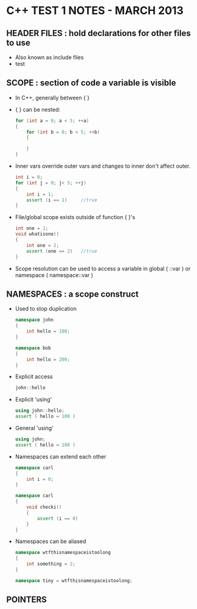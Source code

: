 C++ TEST 1 NOTES - MARCH 2013
=============================

HEADER FILES : hold declarations for other files to use
-------------------------------------------------------
- Also known as include files
- test

SCOPE : section of code a variable is visible
---------------------------------------------
- In C++, generally between { }
- { } can be nested:
    ```c++
    for (int a = 0; a < 5; ++a)
    {
        for (int b = 0; b < 5; ++b)
        {

        }
    }
    ```
        
- Inner vars override outer vars and changes to inner don't affect outer.
    ```c++
    int i = 0;
    for (int j = 0; j< 5; ++j)
    {
        int i = 1;
        assert (i == 1)     //true
    }
    ```

- File/global scope exists outside of function { }'s
    ```c++
    int one = 1;
    void whatisone()
    {
        int one = 2;        
        assert (one == 2)   //true
    }
    ```

- Scope resolution can be used to access a variable in global ( ::var ) or namespace ( namespace::var )


NAMESPACES : a scope construct
------------------------------
- Used to stop duplication 
    ```c++
    namespace john
    {
        int hello = 100;
    }

    namespace bob
    {
        int hello = 200;
    }
    ```

- Explicit access
    ```c++
    john::hello
    ```

- Explicit 'using'
    ```c++
    using john::hello;
    assert ( hello = 100 )
    ```

- General 'using'   
    ```c++
    using john;
    assert ( hello = 100 )
    ```

- Namespaces can extend each other
    ```c++
    namespace carl
    {
        int i = 0;
    }

    namespace carl
    {
        void checki()
        {
            assert (i == 0)
        }
    }
    ```

- Namespaces can be aliased
    ```c++
    namespace wtfthisnamespaceistoolong
    {
        int something = 2;
    }

    namespace tiny = wtfthisnamespaceistoolong;
    ```


POINTERS
--------
